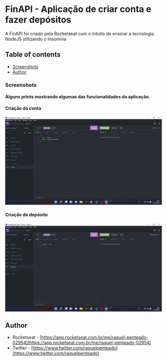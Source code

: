 # FinAPI - Aplicação de criar conta e fazer depósitos

A FinAPI foi criado pela Rocketseat com o intuito de ensinar a tecnologia NodeJS utilizando o Insomnia

## Table of contents

- [Screenshots](#screenshots)
- [Author](#author)

### Screenshots


#### Alguns prints mostrando algumas das funcionalidades da aplicação.


#### Criação da conta
![create](./assets/create.jpg)

#### Criação de depósito
![deposit](./assets/deposit.jpg)


## Author

- Rocketseat - [https://app.rocketseat.com.br/me/raquel-penteado-02954](https://app.rocketseat.com.br/me/raquel-penteado-02954)
- Twitter - [https://www.twitter.com/raquelpenteado](https://www.twitter.com/raquelpenteado)
